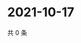# 2021-10-17

共 0 条

<!-- BEGIN WEIBO -->
<!-- 最后更新时间 Sun Oct 17 2021 18:15:18 GMT+0800 (China Standard Time) -->

<!-- END WEIBO -->
